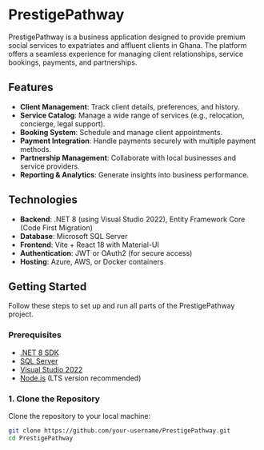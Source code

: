 # PrestigePathway

PrestigePathway is a business application designed to provide premium social services to expatriates and affluent clients in Ghana. The platform offers a seamless experience for managing client relationships, service bookings, payments, and partnerships.

## Features

- **Client Management**: Track client details, preferences, and history.
- **Service Catalog**: Manage a wide range of services (e.g., relocation, concierge, legal support).
- **Booking System**: Schedule and manage client appointments.
- **Payment Integration**: Handle payments securely with multiple payment methods.
- **Partnership Management**: Collaborate with local businesses and service providers.
- **Reporting & Analytics**: Generate insights into business performance.

## Technologies

- **Backend**: .NET 8 (using Visual Studio 2022), Entity Framework Core (Code First Migration)
- **Database**: Microsoft SQL Server
- **Frontend**: Vite + React 18 with Material-UI
- **Authentication**: JWT or OAuth2 (for secure access)
- **Hosting**: Azure, AWS, or Docker containers

## Getting Started

Follow these steps to set up and run all parts of the PrestigePathway project.

### Prerequisites

- [.NET 8 SDK](https://dotnet.microsoft.com/download/dotnet/8.0)
- [SQL Server](https://www.microsoft.com/en-us/sql-server/sql-server-downloads)
- [Visual Studio 2022](https://visualstudio.microsoft.com/vs/)
- [Node.js](https://nodejs.org/) (LTS version recommended)

### 1. Clone the Repository

Clone the repository to your local machine:

```bash
git clone https://github.com/your-username/PrestigePathway.git
cd PrestigePathway

